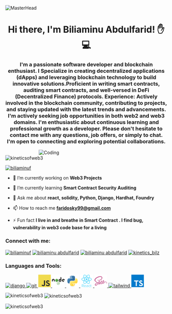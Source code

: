 ![MasterHead](https://miro.medium.com/v2/resize:fit:1400/format:webp/1*w1L0hZkVS9GiVdH0WFe60w.gif)
<h1 align="center">Hi there, I'm Biliaminu Abdulfarid! ✋ 💻</h1>
<h3 align="center">I'm a passionate software developer and blockchain enthusiast. I Specialize in creating decentralized applications (dApps) and leveraging blockchain technology to build innovative solutions.Proficient in writing smart contracts, auditing smart contracts, and well-versed in DeFi (Decentralized Finance) protocols. Experience: Actively involved in the blockchain community, contributing to projects, and staying updated with the latest trends and advancements. I'm actively seeking job opportunities in both web2 and web3 domains. I'm enthusiastic about continuous learning and professional growth as a developer. Please don't hesitate to contact me with any questions, job offers, or simply to chat. I'm open to connecting and exploring potential collaborations.</h3>

<img align="right" alt="Coding" width="400" src="https://media.licdn.com/dms/image/D5622AQGy-AF5SBcZGw/feedshare-shrink_800/0/1702929454317?e=1716422400&v=beta&t=aAE6hC-tNg_04P-nnLjmkfFsmjjjT4Wh4sqWnuveZfY">

<p align="left"> <img src="https://komarev.com/ghpvc/?username=kineticsofweb3&label=Profile%20views&color=0e75b6&style=flat" alt="kineticsofweb3" /> </p>

<p align="left"> <a href="https://twitter.com/biliaminuf" target="blank"><img src="https://img.shields.io/twitter/follow/biliaminuf?logo=twitter&style=for-the-badge" alt="biliaminuf" /></a> </p>

- 🔭 I’m currently working on **Web3 Projects**

- 🌱 I’m currently learning **Smart Contract Security Auditing**

- 💬 Ask me about **react, solidity, Python, Django, Hardhat, Foundry**

- 📫 How to reach me **faridosky99@gmail.com**

- ⚡ Fun fact **I live in and breathe in Smart Contract . I find bug, vulnerability in web3 code base for a living**

<h3 align="left">Connect with me:</h3>
<p align="left">
<a href="https://twitter.com/biliaminuf" target="blank"><img align="center" src="https://raw.githubusercontent.com/rahuldkjain/github-profile-readme-generator/master/src/images/icons/Social/twitter.svg" alt="biliaminuf" height="30" width="40" /></a>
<a href="https://linkedin.com/in/biliaminu abdulfarid" target="blank"><img align="center" src="https://raw.githubusercontent.com/rahuldkjain/github-profile-readme-generator/master/src/images/icons/Social/linked-in-alt.svg" alt="biliaminu abdulfarid" height="30" width="40" /></a>
<a href="https://kaggle.com/biliaminu abdulfarid" target="blank"><img align="center" src="https://raw.githubusercontent.com/rahuldkjain/github-profile-readme-generator/master/src/images/icons/Social/kaggle.svg" alt="biliaminu abdulfarid" height="30" width="40" /></a>
<a href="https://instagram.com/kinetics_bilz" target="blank"><img align="center" src="https://raw.githubusercontent.com/rahuldkjain/github-profile-readme-generator/master/src/images/icons/Social/instagram.svg" alt="kinetics_bilz" height="30" width="40" /></a>
</p>

<h3 align="left">Languages and Tools:</h3>
<p align="left"> <a href="https://www.djangoproject.com/" target="_blank" rel="noreferrer"> <img src="https://cdn.worldvectorlogo.com/logos/django.svg" alt="django" width="40" height="40"/> </a> <a href="https://git-scm.com/" target="_blank" rel="noreferrer"> <img src="https://www.vectorlogo.zone/logos/git-scm/git-scm-icon.svg" alt="git" width="40" height="40"/> </a> <a href="https://developer.mozilla.org/en-US/docs/Web/JavaScript" target="_blank" rel="noreferrer"> <img src="https://raw.githubusercontent.com/devicons/devicon/master/icons/javascript/javascript-original.svg" alt="javascript" width="40" height="40"/> </a> <a href="https://nodejs.org" target="_blank" rel="noreferrer"> <img src="https://raw.githubusercontent.com/devicons/devicon/master/icons/nodejs/nodejs-original-wordmark.svg" alt="nodejs" width="40" height="40"/> </a> <a href="https://www.python.org" target="_blank" rel="noreferrer"> <img src="https://raw.githubusercontent.com/devicons/devicon/master/icons/python/python-original.svg" alt="python" width="40" height="40"/> </a> <a href="https://reactjs.org/" target="_blank" rel="noreferrer"> <img src="https://raw.githubusercontent.com/devicons/devicon/master/icons/react/react-original-wordmark.svg" alt="react" width="40" height="40"/> </a> <a href="https://sass-lang.com" target="_blank" rel="noreferrer"> <img src="https://raw.githubusercontent.com/devicons/devicon/master/icons/sass/sass-original.svg" alt="sass" width="40" height="40"/> </a> <a href="https://tailwindcss.com/" target="_blank" rel="noreferrer"> <img src="https://www.vectorlogo.zone/logos/tailwindcss/tailwindcss-icon.svg" alt="tailwind" width="40" height="40"/> </a> <a href="https://www.typescriptlang.org/" target="_blank" rel="noreferrer"> <img src="https://raw.githubusercontent.com/devicons/devicon/master/icons/typescript/typescript-original.svg" alt="typescript" width="40" height="40"/> </a> </p>

<p><img align="left" src="https://github-readme-stats.vercel.app/api/top-langs?username=kineticsofweb3&show_icons=true&locale=en&layout=compact" alt="kineticsofweb3" /></p>

<p>&nbsp;<img align="center" src="https://github-readme-stats.vercel.app/api?username=kineticsofweb3&show_icons=true&locale=en" alt="kineticsofweb3" /></p>

<p><img align="center" src="https://github-readme-streak-stats.herokuapp.com/?user=kineticsofweb3&" alt="kineticsofweb3" /></p>
